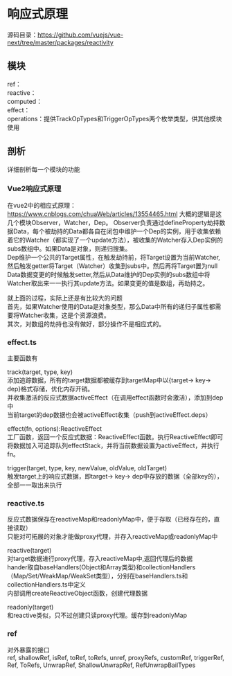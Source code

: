 # 响应式原理
源码目录：https://github.com/vuejs/vue-next/tree/master/packages/reactivity  

## 模块
ref：   
reactive：  
computed：  
effect：  
operations：提供TrackOpTypes和TriggerOpTypes两个枚举类型，供其他模块使用

## 剖析
详细剖析每一个模块的功能  

### Vue2响应式原理
在vue2中的相应式原理：https://www.cnblogs.com/chuaWeb/articles/13554465.html
大概的逻辑是这几个模块Observer，Watcher，Dep。
Observer负责通过defineProperty劫持数据Data，每个被劫持的Data都各自在闭包中维护一个Dep的实例，用于收集依赖着它的Watcher（都实现了一个update方法），被收集的Watcher存入Dep实例的subs数组中。如果Data是对象，则递归搜集。  
Dep维护一个公共的Target属性，在触发劫持前，将Target设置为当前Watcher, 然后触发getter将Target（Watcher）收集到subs中。然后再将Target置为null  
Data数据变更的时候触发setter,然后从Data维护的Dep实例的subs数组中将Watcher取出来一一执行其update方法。如果变更的值是数组，再劫持之。  

就上面的过程，实际上还是有比较大的问题  
首先，如果Watcher使用的Data是对象类型，那么Data中所有的递归子属性都需要将Watcher收集，这是个资源浪费。  
其次，对数组的劫持也没有做好，部分操作不是相应式的。  

### effect.ts  
主要函数有  
  
track(target, type, key)  
添加追踪数据，所有的target数据都被缓存到targetMap中以{target-> key-> dep}格式存储，优化内存开销。  
并收集激活的反应式数据activeEffect（在调用effect函数时会激活），添加到dep中  
当前target的dep数据也会被activeEffect收集（push到activeEffect.deps）
  
effect(fn, options):ReactiveEffect   
工厂函数，返回一个反应式数据：ReactiveEffect函数。执行ReactiveEffect即可将数据加入可追踪队列effectStack，并将当前数据设置为activeEffect，并执行fn。  
      
trigger(target, type, key, newValue, oldValue, oldTarget)      
触发target上的响应式数据，即target-> key-> dep中存放的数据（全部key的），全部一一取出来执行  

### reactive.ts 
反应式数据保存在reactiveMap和readonlyMap中，便于存取（已经存在的，直接读取）  
只能对可拓展的对象才能做proxy代理，并存入reactiveMap或readonlyMap中  
  
reactive(target)    
对target数据进行proxy代理，存入reactiveMap中,返回代理后的数据  
hander取自baseHandlers(Object和Array类型)和collectionHandlers（Map/Set/WeakMap/WeakSet类型），分别在baseHandlers.ts和collectionHandlers.ts中定义  
内部调用createReactiveObject函数，创建代理数据  

readonly(target)  
和reactive类似，只不过创建只读proxy代理。缓存到readonlyMap  
  
  
### ref
对外暴露的接口  
  ref,
  shallowRef,
  isRef,
  toRef,
  toRefs,
  unref,
  proxyRefs,
  customRef,
  triggerRef,
  Ref,
  ToRefs,
  UnwrapRef,
  ShallowUnwrapRef,
  RefUnwrapBailTypes  
